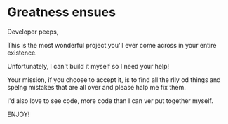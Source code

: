 # Greatness ensues

Developer peeps,

This is the most wonderful project you'll ever come across in your entire existence.

Unfortunately, I can't build it myself so I need your help!

Your mission, if you choose to accept it, is to find all the rlly od things and spelng mistakes that are all over and please halp me fix them.

I'd also love to see code, more code than I can ver put together myself.

ENJOY!
